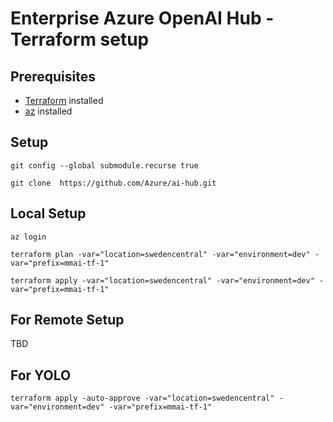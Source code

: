 # Enterprise Azure OpenAI Hub - Terraform setup

## Prerequisites

- [Terraform](https://learn.hashicorp.com/tutorials/terraform/install-cli) installed
- [az](https://docs.microsoft.com/en-us/cli/azure/install-azure-cli) installed

## Setup

```
git config --global submodule.recurse true

git clone  https://github.com/Azure/ai-hub.git
```

## Local Setup

```
az login

terraform plan -var="location=swedencentral" -var="environment=dev" -var="prefix=mmai-tf-1"

terraform apply -var="location=swedencentral" -var="environment=dev" -var="prefix=mmai-tf-1"
```

## For Remote Setup

TBD

## For YOLO

```
terraform apply -auto-approve -var="location=swedencentral" -var="environment=dev" -var="prefix=mmai-tf-1"
```
